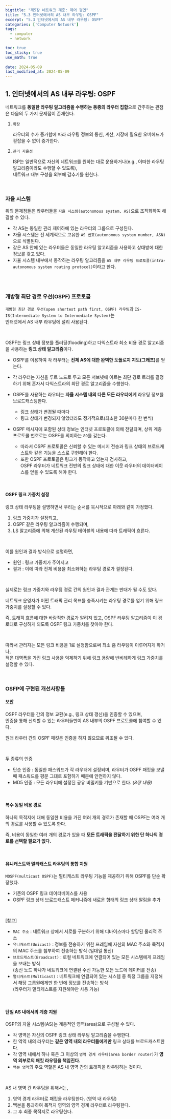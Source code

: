 ```yaml
---
bigtitle: "제5장 네트워크 계층: 제어 평면"
title: "5.3 인터넷에서의 AS 내부 라우팅: OSPF"
excerpt: "5.3 인터넷에서의 AS 내부 라우팅: OSPF"
categories: ['Computer Network']
tags:
  - computer
  - network

toc: true
toc_sticky: true
use_math: true
 
date: 2024-05-09
last_modified_at: 2024-05-09
---
```

## 1. 인터넷에서의 AS 내부 라우팅: OSPF

네트워크를 **동일한 라우팅 알고리즘을 수행하는 동종의 라우터 집합**으로 간주하는 관점은 다음의 두 가지 문제점이 존재한다.

1. `확장`

   라우터의 수가 증가함에 따라 라우팅 정보의 통신, 계산, 저장에 필요한 오버헤드가 걷잡을 수 없이 증가한다.


3. `관리 자율성`

   ISP는 일반적으로 자신의 네트워크를 원하는 대로 운용하거나(e.g., 어떠한 라우팅 알고리즘이라도 수행할 수 있도록),  
   네트워크 내부 구성을 외부에 감추기를 원한다.

<br/>

### 자율 시스템

위의 문제점들은 라우터들을 `자율 시스템(autonomous system, AS)`으로 조직화하여 해결할 수 있다.

- 각 AS는 동일한 관리 제어하에 있는 라우터의 그룹으로 구성된다.
- 자율 시스템은 전 세계적으로 고유한 `AS 번호(autonomous system number, ASN)`으로 식별된다.
- 같은 AS 안에 있는 라우터들은 동일한 라우팅 알고리즘을 사용하고 상대방에 대한 정보를 갖고 있다.
- 자율 시스템 내부에서 동작하는 라우팅 알고리즘을 `AS 내부 라우팅 프로토콜(intra-autonomous system routing protocol)`이라고 한다.

<br/>
<br/>

### 개방형 최단 경로 우선(OSPF) 프로토콜

`개방형 최단 경로 우선(open shortest path first, OSPF) 라우팅`과 `IS-IS(Intermediate System to Intermediate System)`는  
인터넷에서 AS 내부 라우팅에 널리 사용된다.

<br/>

OSPF는 링크 상태 정보를 플러딩(flooding)하고 다익스트라 최소 비용 경로 알고리즘을 사용하는 **링크 상태 알고리즘**이다.

- OSPF를 이용하여 각 라우터는 <b>전체 AS에 대한 완벽한 토폴로지 지도(그래프)</b>를 얻는다.


- 각 라우터는 자신을 루트 노드로 두고 모든 서브넷에 이르는 최단 경로 트리를 결정하기 위해 혼자서 다익스트라의 최단 경로 알고리즘을 수행한다.


- OSPF를 사용하는 라우터는 **자율 시스템 내의 다른 모든 라우터에게** 라우팅 정보를 브로드캐스팅한다.
    - 링크 상태가 변경될 때마다
    - 링크 상태가 변경되지 않았더라도 정기적으로(최소한 30분마다 한 번씩)


- OSPF 메시지에 포함된 상태 정보는 인터넷 프로토콜에 의해 전달되며, 상위 계층 프로토콜 번호로는 OSPF를 의미하는 `89`를 갖는다.
    - 따라서 OSPF 프로토콜은 신뢰할 수 있는 메시지 전송과 링크 상태의 브로드캐스트와 같은 기능을 스스로 구현해야 한다.
    - 또한 OSPF 프로토콜은 링크가 동작하고 있는지 검사하고,  
      OSPF 라우터가 네트워크 전반의 링크 상태에 대한 이웃 라우터의 데이터베이스를 얻을 수 있도록 해야 한다.

<br/>

#### OSPF 링크 가중치 설정

링크 상태 라우팅을 설명하면서 우리는 순서를 묵시적으로 아래와 같이 가정했다.

1. 링크 가중치가 설정되고,
2. OSPF 같은 라우팅 알고리즘이 수행되며,
3. LS 알고리즘에 의해 계산된 라우팅 테이블의 내용에 따라 트래픽이 흐른다.

<br/>

이를 원인과 결과 방식으로 설명하면,

- 원인 : 링크 가중치가 주어지고
- 결과 : 이에 따라 전체 비용을 최소화하는 라우팅 경로가 결정된다.

<br/>

실제로는 링크 가중치와 라우팅 경로 간의 원인과 결과 관계는 반대가 될 수도 있다.

네트워크 운영자가 어떤 트래픽 관리 목표를 충족시키는 라우팅 경로를 얻기 위해 링크 가중치를 설정할 수 있다.

즉, 트래픽 흐름에 대한 바람직한 경로가 알려져 있고, OSPF 라우팅 알고리즘이 이 경로대로 구성하게 되도록 OSPF 링크 가중치를 찾아야 한다.

<br/>

따라서 관리자는 모든 링크 비용을 1로 설정함으로써 최소 홉 라우팅이 이루어지게 하거나,  
적은 대역폭을 가진 링크 사용을 억제하기 위해 링크 용량에 반비례하게 링크 가중치를 설정할 수 있다.

<br/>

### OSFP에 구현된 개선사항들

#### 보안

OSPF 라우터들 간의 정보 교환(e.g., 링크 상태 갱신)을 인증할 수 있으며,  
인증을 통해 신뢰할 수 있는 라우터들만이 AS 내부의 OSPF 프로토콜에 참여할 수 있다.

원래 라우터 간의 OSPF 패킷은 인증을 하지 않으므로 위조될 수 있다.

<br/>

두 종류의 인증

- 단순 인증 : 동일한 패스워드가 각 라우터에 설정되며, 라우터가 OSPF 패킷을 보낼 때 패스워드를 평문 그대로 포함하기 때문에 안전하지 않다.
- MD5 인증 : 모든 라우터에 설정된 공유 비밀키를 기반으로 한다. *(8장 내용)*

<br/>

#### 복수 동일 비용 경로

하나의 목적지에 대해 동일한 비용을 가진 여러 개의 경로가 존재할 때 OSPF는 여러 개의 경로를 사용할 수 있도록 한다.

즉, 비용이 동일한 여러 개의 경로가 있을 때 **모든 트래픽을 전달하기 위한 단 하나의 경로를 선택할 필요가 없다.**

<br/>

#### 유니캐스트와 멀티캐스트 라우팅의 통합 지원

`MOSPF(multicast OSPF)`는 멀티캐스트 라우팅 기능을 제공하기 위해 OSPF를 단순 확장했다.

- 기존의 OSPF 링크 데이터베이스를 사용
- OSPF 링크 상태 브로드캐스트 메커니즘에 새로운 형태의 링크 상태 알림을 추가

<br/>

[참고]

- `MAC 주소` : 네트워크 상에서 서로를 구분하기 위해 디바이스마다 할당된 물리적 주소
- `유니캐스트(Unicast)` : 정보를 전송하기 위한 프레임에 자신의 MAC 주소와 목적지의 MAC 주소를 첨부하여 전송하는 방식  (일대일 통신)
- `브로드캐스트(Broadcast)` : 로컬 네트워크에 연결되어 있는 모든 시스템에게 프레임을 보내는 방식  
  (송신 노드 하나가 네트워크에 연결된 수신 가능한 모든 노드에 데이터를 전송)
- `멀티캐스트(Multicast)` : 네트워크에 연결되어 있는 시스템 중 특정 그룹을 지정해서 해당 그룹원에게만 한 번에 정보를 전송하는 방식  
  (라우터가 멀티캐스트를 지원해야만 사용 가능)

<br/>

#### 단일 AS 내에서의 계층 지원

OSPF의 자율 시스템(AS)는 계층적인 영역(area)으로 구성될 수 있다.

- 각 영역은 자신의 OSPF 링크 상태 라우팅 알고리즘을 수행한다.
- 한 역역 내의 라우터는 **같은 영역 내의 라우터들에게만** 링크 상태를 브로드캐스트한다.
- 각 영역 내에서 하나 혹은 그 이상의 `영역 경계 라우터(area border router)`가 **영역 외부로의 패킷 라우팅을 책임진다.**
- `백본 영역`의 주요 역할은 AS 내 영역 간의 트래픽을 라우팅하는 것이다.

<br/>

AS 내 영역 간 라우팅을 위해서는,

1. 영역 경계 라우터로 패킷을 라우팅한다. (영역 내 라우팅)
2. 백본을 통과하여 목적지 영역의 영역 경계 라우터로 라우팅한다.
3. 그 후 최종 목적지로 라우팅한다.
